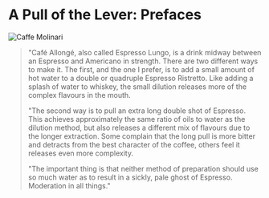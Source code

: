 # A Pull of the Lever: Prefaces

![Caffe Molinari](images/caffemolinari.jpg)

> "Café Allongé, also called Espresso Lungo, is a drink midway between an Espresso and Americano in strength. There are two different ways to make it. The first, and the one I prefer, is to add a small amount of hot water to a double or quadruple Espresso Ristretto. Like adding a splash of water to whiskey, the small dilution releases more of the complex flavours in the mouth.
>
> "The second way is to pull an extra long double shot of Espresso. This achieves approximately the same ratio of oils to water as the dilution method, but also releases a different mix of flavours due to the longer extraction. Some complain that the long pull is more bitter and detracts from the best character of the coffee, others feel it releases even more complexity.
>
> "The important thing is that neither method of preparation should use so much water as to result in a sickly, pale ghost of Espresso. Moderation in all things." 